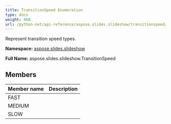 ```yaml
---
title: TransitionSpeed Enumeration
type: docs
weight: 460
url: /python-net/api-reference/aspose.slides.slideshow/transitionspeed/
---
```


Represent transition speed types.

**Namespace:** [aspose.slides.slideshow](/slides/python-net/api-reference/aspose.slides.slideshow/)

**Full Name:** aspose.slides.slideshow.TransitionSpeed



## **Members**
|**Member name**|**Description**|
| :- | :- |
|FAST||
|MEDIUM||
|SLOW||
